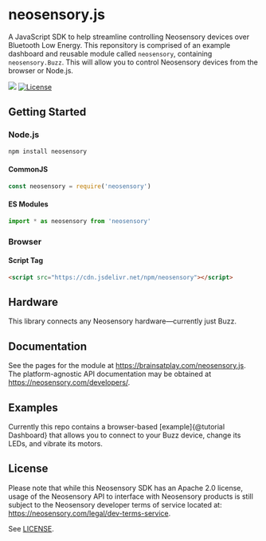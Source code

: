 # neosensory.js
A JavaScript SDK to help streamline controlling Neosensory devices over Bluetooth Low Energy. This reponsitory is comprised of an example dashboard and reusable module called `neosensory`, containing `neosensory.Buzz`. This will allow you to control Neosensory devices from the browser or Node.js.

[![](https://img.shields.io/badge/github-source_code-blue.svg?logo=github&logoColor=white)](https://github.com/brainsatplay/neosensory.js)
[![License](https://img.shields.io/badge/License-Apache%202.0-yellow.svg)](https://opensource.org/licenses/Apache-2.0)

## Getting Started
### Node.js
```bash
npm install neosensory
``` 

#### CommonJS
```javascript
const neosensory = require('neosensory')
``` 

#### ES Modules
```javascript
import * as neosensory from 'neosensory'
```

### Browser
#### Script Tag
```html
<script src="https://cdn.jsdelivr.net/npm/neosensory"></script>
```

## Hardware

This library connects any Neosensory hardware—currently just Buzz.

## Documentation

See the pages for the module at https://brainsatplay.com/neosensory.js. The platform-agnostic API documentation may be obtained at https://neosensory.com/developers/.

## Examples

Currently this repo contains a browser-based [example]{@tutorial Dashboard} that allows you to connect to your Buzz device, change its LEDs, and vibrate its motors.

## License

Please note that while this Neosensory SDK has an Apache 2.0 license, 
usage of the Neosensory API to interface with Neosensory products is 
still  subject to the Neosensory developer terms of service located at:
https://neosensory.com/legal/dev-terms-service.

See [LICENSE](https://github.com/brainsatplay/neosensory.js/blob/main/LICENSE).